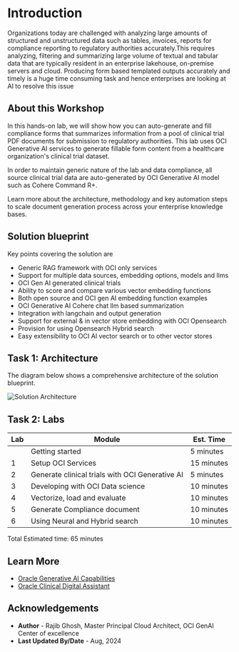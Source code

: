 # Introduction

Organizations today are challenged with analyzing large amounts of structured and unstructured data such as tables, invoices, reports for compliance reporting to regulatory authorities accurately.This requires analyzing, filtering and summarizing large volume of textual and tabular data that are typically resident in an enterprise lakehouse, on-premise servers and cloud. Producing form based templated outputs accurately and timely is a huge time consuming task and hence enterprises are looking at AI to resolve this issue

## About this Workshop

In this hands-on lab, we will show how you can auto-generate and fill compliance forms that summarizes information from a pool of  clinical trial PDF documents for submission to regulatory authorities. This lab uses OCI Generative AI services to generate fillable form content from a healthcare organization's clinical trial dataset.

In order to maintain generic nature of the lab and data compliance, all source clinical trial data are auto-generated by OCI Generative AI model such as Cohere Command R+.

Learn more about the architecture, methodology and key automation steps to scale document generation process across your enterprise knowledge bases.

## Solution blueprint

Key points covering the solution are

* Generic RAG framework with OCI only services
* Support for multiple data sources, embedding options, models and llms
* OCI Gen AI generated clinical trials
* Ability to score and compare various vector embedding functions
* Both open source and OCI gen AI embedding function examples
* OCI Generative AI Cohere chat llm based summarization
* Integration with langchain and output generation
* Support for external & in vector store embedding with OCI Opensearch
* Provision for using Opensearch Hybrid search
* Easy extensibility to OCI AI vector search or to other vector stores

## Task 1: Architecture

The diagram below shows a comprehensive architecture of the solution blueprint. 

  ![Solution Architecture](images/solution-architecture.png)

## Task 2: Labs

| Lab | Module | Est. Time |
  | --- | --- | --- |
  |   | Getting started | 5 minutes |
  | 1 | Setup OCI Services | 15 minutes  |
  | 2 | Generate clinical trials with OCI Generative AI | 5 minutes |
  | 3 | Developing with OCI Data science | 10 minutes |
  | 4 | Vectorize, load and evaluate | 10 minutes |
  | 5 | Generate Compliance document | 10 minutes |
  | 6 | Using Neural and Hybrid search | 10 minutes |

Total Estimated time: 65 minutes

## Learn More

* [Oracle Generative AI Capabilities](https://www.oracle.com/artificial-intelligence/generative-ai/)
* [Oracle Clinical Digital Assistant](https://www.oracle.com/health/clinical-suite/clinical-digital-assistant/)

## Acknowledgements

* **Author** - Rajib Ghosh, Master Principal Cloud Architect, OCI GenAI Center of excellence
* **Last Updated By/Date** - Aug, 2024
